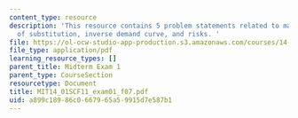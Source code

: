 ```yaml
---
content_type: resource
description: 'This resource contains 5 problem statements related to marginal rates
  of substitution, inverse demand curve, and risks. '
file: https://ol-ocw-studio-app-production.s3.amazonaws.com/courses/14-01sc-principles-of-microeconomics-fall-2011/a899c18986c0667965a59915d7e587b1_MIT14_01SCF11_exam01_f07.pdf
file_type: application/pdf
learning_resource_types: []
parent_title: Midterm Exam 1
parent_type: CourseSection
resourcetype: Document
title: MIT14_01SCF11_exam01_f07.pdf
uid: a899c189-86c0-6679-65a5-9915d7e587b1
---
```

